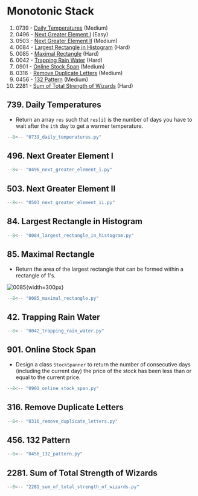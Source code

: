 # Monotonic Stack

1. 0739 - [Daily Temperatures](https://leetcode.com/problems/daily-temperatures/) (Medium)
2. 0496 - [Next Greater Element I](https://leetcode.com/problems/next-greater-element-i/) (Easy)
3. 0503 - [Next Greater Element II](https://leetcode.com/problems/next-greater-element-ii/) (Medium)
4. 0084 - [Largest Rectangle in Histogram](https://leetcode.com/problems/largest-rectangle-in-histogram/) (Hard)
5. 0085 - [Maximal Rectangle](https://leetcode.com/problems/maximal-rectangle/) (Hard)
6. 0042 - [Trapping Rain Water](https://leetcode.com/problems/trapping-rain-water/) (Hard)
7. 0901 - [Online Stock Span](https://leetcode.com/problems/online-stock-span/) (Medium)
8. 0316 - [Remove Duplicate Letters](https://leetcode.com/problems/remove-duplicate-letters/) (Medium)
9. 0456 - [132 Pattern](https://leetcode.com/problems/132-pattern/) (Medium)
10. 2281 - [Sum of Total Strength of Wizards](https://leetcode.com/problems/sum-of-total-strength-of-wizards/) (Hard)

## 739. Daily Temperatures

-   Return an array `res` such that `res[i]` is the number of days you have to wait after the `ith` day to get a warmer temperature.

```python
--8<-- "0739_daily_temperatures.py"
```

## 496. Next Greater Element I

```python
--8<-- "0496_next_greater_element_i.py"
```

## 503. Next Greater Element II

```python
--8<-- "0503_next_greater_element_ii.py"
```

## 84. Largest Rectangle in Histogram

```python
--8<-- "0084_largest_rectangle_in_histogram.py"
```

## 85. Maximal Rectangle

-   Return the area of the largest rectangle that can be formed within a rectangle of 1's.

![0085](https://assets.leetcode.com/uploads/2020/09/14/maximal.jpg){width=300px}

```python
--8<-- "0085_maximal_rectangle.py"
```

## 42. Trapping Rain Water

```python
--8<-- "0042_trapping_rain_water.py"
```

## 901. Online Stock Span

-   Design a class `StockSpanner` to return the number of consecutive days (including the current day) the price of the stock has been less than or equal to the current price.

```python
--8<-- "0901_online_stock_span.py"
```

## 316. Remove Duplicate Letters

```python
--8<-- "0316_remove_duplicate_letters.py"
```

## 456. 132 Pattern

```python
--8<-- "0456_132_pattern.py"
```

## 2281. Sum of Total Strength of Wizards

```python
--8<-- "2281_sum_of_total_strength_of_wizards.py"
```
